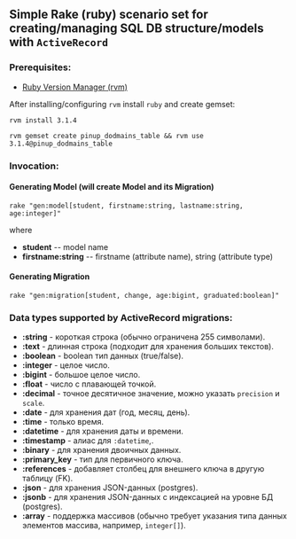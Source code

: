 ## Simple Rake (ruby) scenario set for creating/managing SQL DB structure/models with `ActiveRecord`


### Prerequisites:
- [Ruby Version Manager (rvm)](https://rvm.io/rvm/install)

After installing/configuring `rvm` install `ruby` and create gemset:

```shell
rvm install 3.1.4
```

```shell
rvm gemset create pinup_dodmains_table && rvm use 3.1.4@pinup_dodmains_table
```


### Invocation:

#### Generating Model (will create Model and its Migration)

```shell
rake "gen:model[student, firstname:string, lastname:string, age:integer]"
```

where
- **student** -- model name
- **firstname:string** -- firstname (attribute name), string (attribute type)


#### Generating Migration

```shell
rake "gen:migration[student, change, age:bigint, graduated:boolean]"
```


### Data types supported by ActiveRecord migrations:

- **:string** - короткая строка (обычно ограничена 255 символами).
- **:text** - длинная строка (подходит для хранения больших текстов).
- **:boolean** - boolean тип данных (true/false).
- **:integer** - целое число.
- **:bigint** - большое целое число.
- **:float** - число с плавающей точкой.
- **:decimal** - точное десятичное значение, можно указать `precision` и `scale`.
- **:date** - для хранения дат (год, месяц, день).
- **:time** - только время.
- **:datetime** - для хранения даты и времени.
- **:timestamp** - алиас для `:datetime`,.
- **:binary** - для хранения двоичных данных.
- **:primary_key** - тип для первичного ключа.
- **:references** - добавляет столбец для внешнего ключа в другую таблицу (FK).
- **:json** - для хранения JSON-данных (postgres).
- **:jsonb** - для хранения JSON-данных с индексацией на уровне БД (postgres).
- **:array** - поддержка массивов (обычно требует указания типа данных элементов массива, например, `integer[]`).

